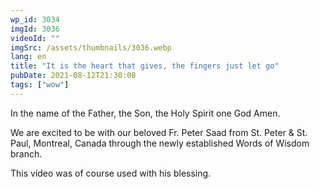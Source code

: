 ```yaml
---
wp_id: 3034
imgId: 3036
videoId: ""
imgSrc: /assets/thumbnails/3036.webp
lang: en
title: "It is the heart that gives, the fingers just let go"
pubDate: 2021-08-12T21:30:08
tags: ["wow"]
---
```


<p>In the name of the Father, the Son, the Holy Spirit one God Amen.</p>
<p>We are excited to be with our beloved Fr. Peter Saad from St. Peter &amp; St. Paul, Montreal, Canada through the newly established Words of Wisdom branch.</p>
<p>This video was of course used with his blessing.</p>
<p>&nbsp;</p>
